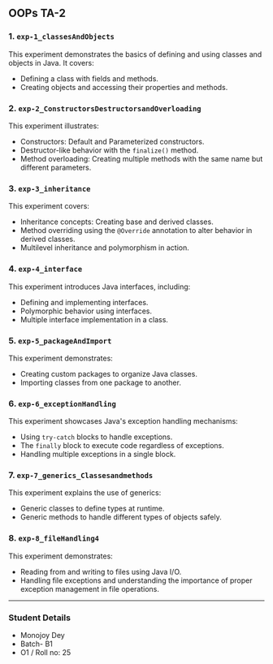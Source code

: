 
## OOPs TA-2 

### 1. `exp-1_classesAndObjects`
This experiment demonstrates the basics of defining and using classes and objects in Java. It covers:
- Defining a class with fields and methods.
- Creating objects and accessing their properties and methods.

### 2. `exp-2_ConstructorsDestructorsandOverloading`
This experiment illustrates:
- Constructors: Default and Parameterized constructors.
- Destructor-like behavior with the `finalize()` method.
- Method overloading: Creating multiple methods with the same name but different parameters.

### 3. `exp-3_inheritance`
This experiment covers:
- Inheritance concepts: Creating base and derived classes.
- Method overriding using the `@Override` annotation to alter behavior in derived classes.
- Multilevel inheritance and polymorphism in action.

### 4. `exp-4_interface`
This experiment introduces Java interfaces, including:
- Defining and implementing interfaces.
- Polymorphic behavior using interfaces.
- Multiple interface implementation in a class.

### 5. `exp-5_packageAndImport`
This experiment demonstrates:
- Creating custom packages to organize Java classes.
- Importing classes from one package to another.

### 6. `exp-6_exceptionHandling`
This experiment showcases Java's exception handling mechanisms:
- Using `try-catch` blocks to handle exceptions.
- The `finally` block to execute code regardless of exceptions.
- Handling multiple exceptions in a single block.

### 7. `exp-7_generics_Classesandmethods`
This experiment explains the use of generics:
- Generic classes to define types at runtime.
- Generic methods to handle different types of objects safely.

### 8. `exp-8_fileHandling4`
This experiment demonstrates:
- Reading from and writing to files using Java I/O.
- Handling file exceptions and understanding the importance of proper exception management in file operations.

---

### Student Details
- Monojoy Dey
- Batch- B1
- O1 / Roll no: 25






